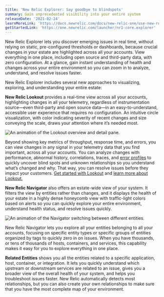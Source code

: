 ```yaml
---
title: 'New Relic Explorer: Say goodbye to blindspots'
summary: Gain unprecedented visibility into your entire system
releaseDate: '2021-02-24'
learnMoreLink: 'https://docs.newrelic.com/docs/new-relic-one/use-new-relic-one/core-concepts/new-relic-explorer-view-performance-across-apps-services-hosts?origin_team=T02D34WJD'
getStartedLink: 'https://one.newrelic.com/launcher/nr1-core.explorer'
---
```


New Relic Explorer lets you discover emerging issues in real time, without relying on static, pre-configured thresholds or dashboards, because crucial changes in your estate are highlighted across all your accounts. View everything in one place, including open source and third-party data, with zero configuration. At a glance, gain instant understanding of health and changes across your entire environment so you can zoom in to analyze, understand, and resolve issues faster.

New Relic Explorer includes several new approaches to visualizing, exploring, and understanding your entire estate:

**New Relic Lookout** provides a real-time view across all your accounts, highlighting changes in all your telemetry, regardless of instrumentation source—even third-party and open source data—in an easy-to-understand, accessible user experience that requires no configuration. An intuitive circle visualization, with color indicating severity of recent changes and size conveying the scale, draws your attention where it’s needed most.

![An animation of the Lookout overview and detail pane.](src/images/animated-lookout-example.gif "The Lookout overview and detail pane.")

Beyond showing key metrics of throughput, response time, and errors, you can view changes in any signal in your telemetry data that you find important, across all your accounts. You can analyze changes with performance, abnormal history, correlations, traces, and [error profiles](/docs/apm/apm-ui-pages/error-analytics/apm-error-profiles-troubleshoot-trends) to quickly uncover blind spots and unknown relationships so you understand what’s changed and why. That way, you can resolve issues before they impact your customers. [Get started with Lookout](https://one.newrelic.com/launcher/lookout.launcher) and [learn more about Lookout.](/docs/new-relic-one/use-new-relic-one/core-concepts/new-relic-lookout-monitor-your-estate-glance)

**New Relic Navigator** also offers an estate-wide view of your system. It filters the view by entities rather than changes, and it displays the health of your estate in a highly dense honeycomb view with traffic-light colors based on alerts so you can quickly explore your entire environment, understand health status, and resolve issues quickly.

![An animation of the Navigator switching between different entities.](src/images/animated-navigator-overview.gif "The Navigator switching between different entities.")

New Relic Navigator lets you explore all your entities belonging to all your accounts, focusing on specific entity types or specific groups of entities organized by tags to quickly zero in on issues. When you have thousands, or tens of thousands of hosts, containers, and services, this capability makes it easy for you to explore everything in one place.

**Related Entities** shows you all the entities related to a specific application, host, container, or integration. It lets you quickly understand which upstream or downstream services are related to an issue, gives you a broader view of the overall health of your system, and helps you troubleshoot issues faster. New Relic automatically detects most relationships, but you can also create your own relationships to make sure that you have the most complete map of your environment.
